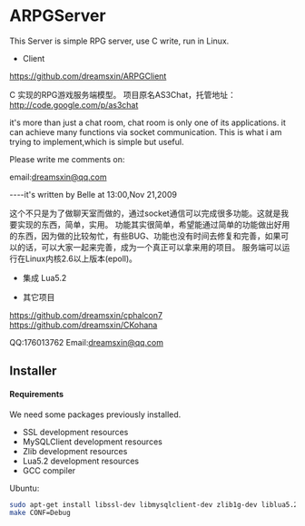 ARPGServer
==========

This Server is simple RPG server, use C write, run in Linux.

- Client

https://github.com/dreamsxin/ARPGClient

C 实现的RPG游戏服务端模型。 
项目原名AS3Chat，托管地址：http://code.google.com/p/as3chat

it's more than just a chat room, chat room is only one of its applications. 
it can achieve many functions via socket communication. 
This is what i am trying to implement,which is simple but useful.

Please write me comments on:

email:dreamsxin@qq.com

----it's written by Belle at 13:00,Nov 21,2009

这个不只是为了做聊天室而做的，通过socket通信可以完成很多功能。这就是我要实现的东西，简单，实用。
功能其实很简单，希望能通过简单的功能做出好用的东西，因为做的比较匆忙，有些BUG、功能也没有时间去修复和完善，如果可以的话，可以大家一起来完善，成为一个真正可以拿来用的项目。
服务端可以运行在Linux内核2.6以上版本(epoll)。

- 集成 Lua5.2

* 其它项目

https://github.com/dreamsxin/cphalcon7
https://github.com/dreamsxin/CKohana

QQ:176013762
Email:dreamsxin@qq.com

Installer
---------

#### Requirements
We need some packages previously installed.

* SSL development resources
* MySQLClient development resources
* Zlib development resources
* Lua5.2 development resources
* GCC compiler

Ubuntu:

```bash
sudo apt-get install libssl-dev libmysqlclient-dev zlib1g-dev liblua5.2-dev
make CONF=Debug
```
